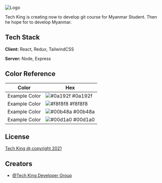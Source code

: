 




![Logo](https://dev-to-uploads.s3.amazonaws.com/uploads/articles/th5xamgrr6se0x5ro4g6.png)

Tech King is creating now to develop git course for Myanmar Student. Then he hope for to develop Myanmar.
 

## Tech Stack

**Client:** React, Redux, TailwindCSS

**Server:** Node, Express

## Color Reference

| Color             | Hex                                                                |
| ----------------- | ------------------------------------------------------------------ |
| Example Color | ![#0a192f](https://via.placeholder.com/10/0a192f?text=+) #0a192f |
| Example Color | ![#f8f8f8](https://via.placeholder.com/10/f8f8f8?text=+) #f8f8f8 |
| Example Color | ![#00b48a](https://via.placeholder.com/10/00b48a?text=+) #00b48a |
| Example Color | ![#00d1a0](https://via.placeholder.com/10/00b48a?text=+) #00d1a0 |


## License

[Tech King @ copyright 2021](https://choosealicense.com/licenses/mit/)


## Creators

- [@Tech King Developer Group](https://www.github.com/octokatherine)


